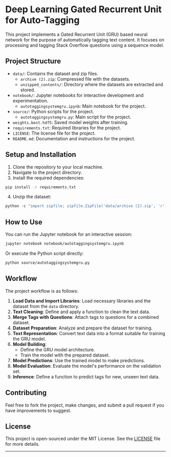 

# Deep Learning Gated Recurrent Unit for Auto-Tagging

This project implements a Gated Recurrent Unit (GRU) based neural network for the purpose of automatically tagging text content. It focuses on processing and tagging Stack Overflow questions using a sequence model.

## Project Structure

- `data/`: Contains the dataset and zip files.
    - `archive (2).zip`: Compressed file with the datasets.
    - `unzipped_contents/`: Directory where the datasets are extracted and stored.
- `notebook/`: Jupyter notebooks for interactive development and experimentation.
    - `autotaggingsystemgru.ipynb`: Main notebook for the project.
- `source/`: Python scripts for the project.
    - `autotaggingsystemgru.py`: Main script for the project.
- `weights.best.hdf5`: Saved model weights after training.
- `requirements.txt`: Required libraries for the project.
- `LICENSE`: The license file for the project.
- `README.md`: Documentation and instructions for the project.

## Setup and Installation

1. Clone the repository to your local machine.
2. Navigate to the project directory.
3. Install the required dependencies:

```sh
pip install -r requirements.txt
```

4. Unzip the dataset:

```python
python -c "import zipfile; zipfile.ZipFile('data/archive (2).zip', 'r').extractall('data/unzipped_contents')"
```

## How to Use

You can run the Jupyter notebook for an interactive session:

```sh
jupyter notebook notebook/autotaggingsystemgru.ipynb
```

Or execute the Python script directly:

```sh
python source/autotaggingsystemgru.py
```

## Workflow

The project workflow is as follows:

1. **Load Data and Import Libraries**: Load necessary libraries and the dataset from the `data` directory.
2. **Text Cleaning**: Define and apply a function to clean the text data.
3. **Merge Tags with Questions**: Attach tags to questions for a combined dataset.
4. **Dataset Preparation**: Analyze and prepare the dataset for training.
5. **Text Representation**: Convert text data into a format suitable for training the GRU model.
6. **Model Building**: 
    - Define the GRU model architecture.
    - Train the model with the prepared dataset.
7. **Model Predictions**: Use the trained model to make predictions.
8. **Model Evaluation**: Evaluate the model's performance on the validation set.
9. **Inference**: Define a function to predict tags for new, unseen text data.

## Contributing

Feel free to fork the project, make changes, and submit a pull request if you have improvements to suggest.

## License

This project is open-sourced under the MIT License. See the [LICENSE](LICENSE) file for more details.

---


